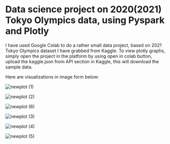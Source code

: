 
# Data science project on 2020(2021) Tokyo Olympics data, using Pyspark and Plotly

I have used Google Colab to do a rather small data project, based on 2021 Tokyo Olympics dataset I have grabbed from Kaggle. To view plotly graphs, simply open the project in the platform by using open in colab button, upload the kaggle.json from API section in Kaggle, this will download the sample data.

Here are visualizations in image form below:

![newplot (1)](https://user-images.githubusercontent.com/50174304/225100012-92949633-516c-4643-943b-c1376a7c55a0.png)

![newplot (2)](https://user-images.githubusercontent.com/50174304/225100038-0b26da81-bb6e-4f30-aaf4-7620daa0eb5c.png)

![newplot (6)](https://user-images.githubusercontent.com/50174304/225100086-b8221f6e-1e52-4038-aa50-847d8bb1607f.png)

![newplot (3)](https://user-images.githubusercontent.com/50174304/225100056-c4b53ab1-c122-49db-b999-903bcf864842.png)

![newplot (4)](https://user-images.githubusercontent.com/50174304/225100062-a4c14cd1-b18d-426a-a1de-4be52ae56a0b.png)

![newplot (5)](https://user-images.githubusercontent.com/50174304/225100075-088714c4-a6e8-4b2f-8044-301b98c2434c.png)



